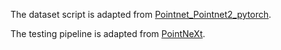 The dataset script is adapted from [Pointnet_Pointnet2_pytorch](https://github.com/yanx27/Pointnet_Pointnet2_pytorch/blob/master/data_utils/ShapeNetDataLoader.py).

The testing pipeline is adapted from [PointNeXt](https://github.com/guochengqian/PointNeXt/blob/master/examples/shapenetpart/main.py).

